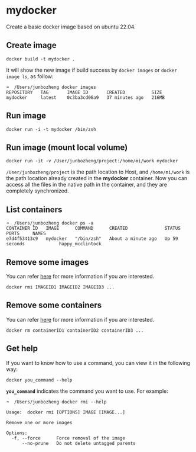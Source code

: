 # mydocker
Create a basic docker image based on ubuntu 22.04.

## Create image
```
docker build -t mydocker .
```

It will show the new image if build success by `docker images` or `docker image ls`, as follow:
```
➜  /Users/junbozheng docker images
REPOSITORY   TAG       IMAGE ID       CREATED          SIZE
mydocker     latest    0c3ba3cd06a9   37 minutes ago   216MB
```

## Run image
```
docker run -i -t mydocker /bin/zsh
```

## Run image (mount local volume)
```
docker run -it -v /User/junbozheng/project:/home/mi/work mydocker
```
`/User/junbozheng/project` is the path location to Host, and `/home/mi/work` is the path location already created in the **mydocker** container. Now you can access all the files in the native path in the container, and they are completely synchronized.

## List containers
```
➜  /Users/junbozheng docker ps -a
CONTAINER ID   IMAGE      COMMAND      CREATED              STATUS          PORTS     NAMES
e7d4f53413c9   mydocker   "/bin/zsh"   About a minute ago   Up 59 seconds             happy_mcclintock
```

## Remove some images
You can refer [here](https://blog.csdn.net/sinat_39308893/article/details/122043748) for more information if you are interested.

```
docker rmi IMAGEID1 IMAGEID2 IMAGEID3 ...
```

## Remove some containers
You can refer [here](https://jingyan.baidu.com/article/11c17a2c088605b547e39d71.html) for more information if you are interested.

```
docker rm containerID1 containerID2 containerID3 ...
```

## Get help
If you want to know how to use a command, you can view it in the following way:
```
docker you_command --help
```
**`you_command`** indicates the command you want to use. For example:
```
➜  /Users/junbozheng docker rmi --help

Usage:  docker rmi [OPTIONS] IMAGE [IMAGE...]

Remove one or more images

Options:
  -f, --force      Force removal of the image
      --no-prune   Do not delete untagged parents
```
